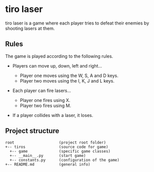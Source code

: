 # tiro laser
tiro laser is a game where each player tries to defeat their enemies by shooting lasers at them.

## Rules
The game is played according to the following rules.

- Players can move up, down, left and right...
    - Player one moves using the W, S, A and D keys.
    - Player two moves using the I, K, J and L keys.

- Each player can fire lasers...
    - Player one fires using X.
    - Player two fires using M.

- If a player collides with a laser, it loses.

## Project structure
```
root                    (project root folder)
+-- tiros               (source code for game)
  +-- game              (specific game classes)
  +-- __main__.py       (start game)
  +-- constants.py      (configuration of the game)
+-- README.md           (general info)
```


